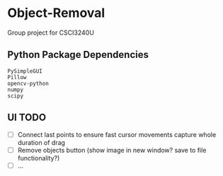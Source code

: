 # Object-Removal
Group project for CSCI3240U

## Python Package Dependencies
```
PySimpleGUI
Pillow
opencv-python
numpy
scipy
```

## UI TODO
- [ ] Connect last points to ensure fast cursor movements capture whole duration of drag
- [ ] Remove objects button (show image in new window? save to file functionality?)
- [ ] ...
